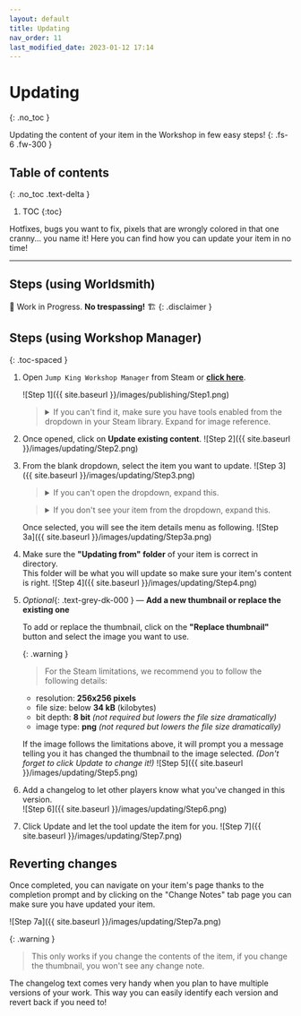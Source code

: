 ```yaml
---
layout: default
title: Updating
nav_order: 11
last_modified_date: 2023-01-12 17:14
---
```


# Updating
{: .no_toc }

Updating the content of your item in the Workshop in few easy steps!<!-- more -->
{: .fs-6 .fw-300 }

<style>
   .toc-spaced > li {
      margin: 2rem 0;
   }
</style>

## Table of contents
{: .no_toc .text-delta }

1. TOC
{:toc}

Hotfixes, bugs you want to fix, pixels that are wrongly colored in that one cranny... you name it! Here you can find how you can update your item in no time!

---

## Steps (using Worldsmith)
🚧 Work in Progress. **No trespassing!** 🏗
{: .disclaimer }

## Steps (using Workshop Manager)

{: .toc-spaced }
1. Open `Jump King Workshop Manager` from Steam or [**click here**](steam://rungameid/2245910).<br>
   
   ![Step 1]({{ site.baseurl }}/images/publishing/Step1.png)
   
   <blockquote class="highlight">
    <details>
        <summary>If you can't find it, make sure you have tools enabled from the dropdown in your Steam library. Expand for image reference.</summary>
        <img src="/images/publishing/SteamToggleTools.png" alt="Step 1a">
    </details>
   </blockquote>

2. Once opened, click on **Update existing content**.
   ![Step 2]({{ site.baseurl }}/images/updating/Step2.png)

3. From the blank dropdown, select the item you want to update.
   ![Step 3]({{ site.baseurl }}/images/updating/Step3.png)
   
   <blockquote class="highlight">
    <details>
        <summary>If you can't open the dropdown, expand this.</summary>
        <p class="mt-2 mb-0">Make sure:</p>
        <ul>
            <li>You are in the right Steam account.</li>
            <li>You have uploaded at least an item and are subscribed to it (therefore finished downloading).</li>
        </ul>
    </details>
   </blockquote>

   <blockquote class="highlight">
    <details>
        <summary>If you don't see your item from the dropdown, expand this.</summary>
        <p>If you have just uploaded it, consider restarting the tool once the item has been downloaded from Steam. Otherwise make sure you are subscribed your item and it is downloaded.</p>
    </details>
   </blockquote>

   Once selected, you will see the item details menu as following.
   ![Step 3a]({{ site.baseurl }}/images/updating/Step3a.png)

4. Make sure the **"Updating from" folder** of your item is correct in directory.<br>This folder will be what you will update so make sure your item's content is right.
   ![Step 4]({{ site.baseurl }}/images/updating/Step4.png)

5. *Optional*{: .text-grey-dk-000 } 
   —
   **Add a new thumbnail or replace the existing one**

   To add or replace the thumbnail, click on the **"Replace thumbnail"** button and select the image you want to use.

   {: .warning }
   > For the Steam limitations, we recommend you to follow the following details:
   - resolution: **256x256 pixels**
   - file size: below **34 kB** (kilobytes)
   - bit depth: **8 bit** *(not required but lowers the file size dramatically)*
   - image type: **png** *(not requred but lowers the file size dramatically)*

   If the image follows the limitations above, it will prompt you a message telling you it has changed the thumbnail to the image selected. *(Don't forget to click Update to change it!)*
   ![Step 5]({{ site.baseurl }}/images/updating/Step5.png)

6. Add a changelog to let other players know what you've changed in this version.<br>
   ![Step 6]({{ site.baseurl }}/images/updating/Step6.png)

7. Click Update and let the tool update the item for you.
   ![Step 7]({{ site.baseurl }}/images/updating/Step7.png)

## Reverting changes

Once completed, you can navigate on your item's page thanks to the completion prompt and by clicking on the "Change Notes" tab page you can make sure you have updated your item.

![Step 7a]({{ site.baseurl }}/images/updating/Step7a.png)

{: .warning }
> This only works if you change the contents of the item, if you change the thumbnail, you won't see any change note.

The changelog text comes very handy when you plan to have multiple versions of your work. This way you can easily identify each version and revert back if you need to!